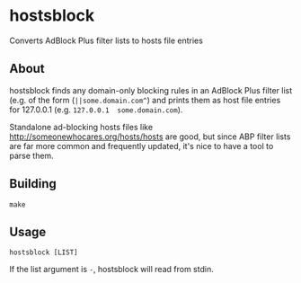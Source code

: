 hostsblock
==========

Converts AdBlock Plus filter lists to hosts file entries

About
-----

hostsblock finds any domain-only blocking rules in an AdBlock Plus filter list
(e.g. of the form (`||some.domain.com^`) and prints them as host file entries
for 127.0.0.1 (e.g. `127.0.0.1	some.domain.com`).

Standalone ad-blocking hosts files like http://someonewhocares.org/hosts/hosts
are good, but since ABP filter lists are far more common and frequently updated,
it's nice to have a tool to parse them.

Building
--------

    make

Usage
-----

    hostsblock [LIST]

If the list argument is `-`, hostsblock will read from stdin.
